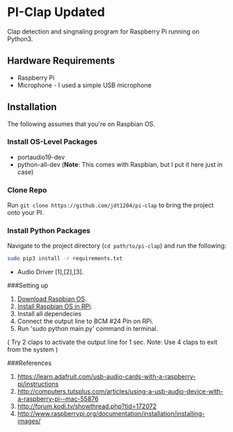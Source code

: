 # PI-Clap Updated

Clap detection and singnaling program for Raspberry Pi running on Python3.

## Hardware Requirements

- Raspberry Pi
- Microphone - I used a simple USB microphone

## Installation

The following assumes that you're on Raspbian OS. 

### Install OS-Level Packages

- portaudio19-dev
- python-all-dev (**Note**: This comes with Raspbian, but I put it here just in case)

### Clone Repo

Run `git clone https://github.com/jdt1204/pi-clap` to bring the project onto your PI.

### Install Python Packages

Navigate to the project directory (`cd path/to/pi-clap`) and run the following: 

```bash
sudo pip3 install -r requirements.txt
```

 * Audio Driver [1],[2],[3].

###Setting up

1. [Download Raspbian OS](http://www.raspberrypi.org/downloads/).
2. [Install Raspbian OS in RPi](http://www.raspberrypi.org/documentation/installation/installing-images/).
3. Install all dependecies
4. Connect the output line to BCM #24 Pin on RPi.
5. Run 'sudo python main.py' command in terminal.

( Try 2 claps to activate the output line for 1 sec. Note: Use 4 claps to exit from the system )

###References

 1. https://learn.adafruit.com/usb-audio-cards-with-a-raspberry-pi/instructions
 2. http://computers.tutsplus.com/articles/using-a-usb-audio-device-with-a-raspberry-pi--mac-55876
 3. http://forum.kodi.tv/showthread.php?tid=172072
 4. http://www.raspberrypi.org/documentation/installation/installing-images/
